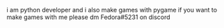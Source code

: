 i am python developer and i also make games with pygame if you want to make games with me please dm Fedora#5231 on discord
